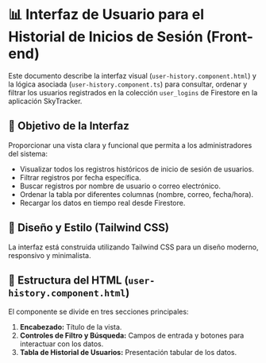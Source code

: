 # 📊 Interfaz de Usuario para el Historial de Inicios de Sesión (Front-end)

Este documento describe la interfaz visual (`user-history.component.html`) y la lógica asociada (`user-history.component.ts`) para consultar, ordenar y filtrar los usuarios registrados en la colección `user_logins` de Firestore en la aplicación SkyTracker.

## 🎯 Objetivo de la Interfaz

Proporcionar una vista clara y funcional que permita a los administradores del sistema:
* Visualizar todos los registros históricos de inicio de sesión de usuarios.
* Filtrar registros por fecha específica.
* Buscar registros por nombre de usuario o correo electrónico.
* Ordenar la tabla por diferentes columnas (nombre, correo, fecha/hora).
* Recargar los datos en tiempo real desde Firestore.

## 🎨 Diseño y Estilo (Tailwind CSS)

La interfaz está construida utilizando Tailwind CSS para un diseño moderno, responsivo y minimalista.

## 📄 Estructura del HTML (`user-history.component.html`)

El componente se divide en tres secciones principales:

1.  **Encabezado:** Título de la vista.
2.  **Controles de Filtro y Búsqueda:** Campos de entrada y botones para interactuar con los datos.
3.  **Tabla de Historial de Usuarios:** Presentación tabular de los datos.



